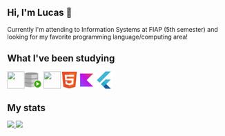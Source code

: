 ## Hi, I'm Lucas 👋

Currently I'm attending to Information Systems at FIAP (5th semester) and looking for my favorite programming language/computing area!

## What I've been studying
<img src="https://cdn.jsdelivr.net/gh/devicons/devicon/icons/java/java-original.svg" width="40" height="40"/><img src="https://raw.githubusercontent.com/devicons/devicon/6910f0503efdd315c8f9b858234310c06e04d9c0/icons/sqldeveloper/sqldeveloper-original.svg" width="40" height="40"/> <img src="https://s3.dualstack.us-east-2.amazonaws.com/pythondotorg-assets/media/files/python-logo-only.svg" width="40" height="40"><img src="https://raw.githubusercontent.com/devicons/devicon/6910f0503efdd315c8f9b858234310c06e04d9c0/icons/html5/html5-original.svg" width="40" height="40"><img src="https://raw.githubusercontent.com/devicons/devicon/refs/heads/master/icons/kotlin/kotlin-original.svg" width="40" height="40"><img src="https://raw.githubusercontent.com/devicons/devicon/refs/heads/master/icons/flutter/flutter-original.svg" width="40" height="40">
## My stats
<a href="https://github.com/lucaslimb">
  <img height="180em" src="https://github-readme-stats-eight-theta.vercel.app/api?username=lucaslimb&show_icons=true&theme=algolia&include_all_commits=true&count_private=true"/>
  <img height="180em" src="https://github-readme-stats-eight-theta.vercel.app/api/top-langs/?username=lucaslimb&layout=compact&langs_count=8&theme=algolia"/>
</a>
